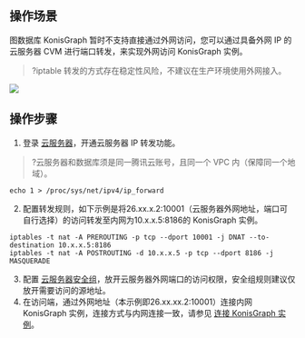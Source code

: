 ## 操作场景
图数据库 KonisGraph 暂时不支持直接通过外网访问，您可以通过具备外网 IP 的云服务器 CVM 进行端口转发，来实现外网访问 KonisGraph 实例。

>?iptable 转发的方式存在稳定性风险，不建议在生产环境使用外网接入。

![](https://qcloudimg.tencent-cloud.cn/raw/248e7cda24ed6116170acc962304c6de.png)

## 操作步骤
1. 登录 [云服务器](https://cloud.tencent.com/document/product/213/5436)，开通云服务器 IP 转发功能。
>?云服务器和数据库须是同一腾讯云账号，且同一个 VPC 内（保障同一个地域）。
>
```
echo 1 > /proc/sys/net/ipv4/ip_forward
```
2. 配置转发规则，如下示例是将26.xx.x.2:10001（云服务器外网地址，端口可自行选择）的访问转发至内网为10.x.x.5:8186的 KonisGraph 实例。
```
iptables -t nat -A PREROUTING -p tcp --dport 10001 -j DNAT --to-destination 10.x.x.5:8186
iptables -t nat -A POSTROUTING -d 10.x.x.5 -p tcp --dport 8186 -j MASQUERADE
```
3. 配置 [云服务器安全组](https://cloud.tencent.com/document/product/213/39740)，放开云服务器外网端口的访问权限，安全组规则建议仅放开需要访问的源地址。
4. 在访问端，通过外网地址（本示例即26.xx.xx.2:10001）连接内网 KonisGraph 实例，连接方式与内网连接一致，请参见 [连接 KonisGraph 实例](https://cloud.tencent.com/document/product/1366/61174)。
